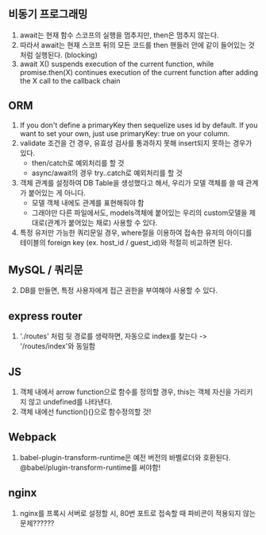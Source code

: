 ## 비동기 프로그래밍
1. await는 현재 함수 스코프의 실행을 멈추지만, then은 멈추지 않는다.
2. 따라서 await는 현재 스코프 뒤의 모든 코드를 then 핸들러 안에 같이 들어있는 것처럼 실행된다. (blocking)
3. await X() suspends execution of the current function, while promise.then(X) continues execution of the current function after adding the X call to the callback chain

## ORM
1. If you don't define a primaryKey then sequelize uses id by default.
If you want to set your own, just use primaryKey: true on your column.
2. validate 조건을 건 경우, 유효성 검사를 통과하지 못해 insert되지 못하는 경우가 있다.
   - then/catch로 예외처리를 할 것
   - async/await의 경우 try..catch로 예외처리를 할 것
3. 객체 관계를 설정하여 DB Table을 생성했다고 해서, 우리가 모델 객체를 쓸 때 관계가 붙어있는 게 아니다.
   - 모델 객체 내에도 관계를 표현해줘야 함
   - 그래야만 다른 파일에서도, models객체에 붙어있는 우리의 custom모델을 제대로(관계가 붙어있는 채로) 사용할 수 있다.
4. 특정 유저만 가능한 쿼리문일 경우, where절을 이용하여 접속한 유저의 아이디를 테이블의 foreign key (ex. host_id / guest_id)와 적절히 비교하면 된다.

## MySQL / 쿼리문
2. DB를 만들면, 특정 사용자에게 접근 권한을 부여해야 사용할 수 있다.

## express router
1. './routes' 처럼 뒷 경로를 생략하면, 자동으로 index를 찾는다 -> '/routes/index'와 동일함

## JS
1. 객체 내에서 arrow function으로 함수를 정의할 경우, this는 객체 자신을 가리키지 않고 undefined를 나타낸다.
2. 객체 내에선 function(){}으로 함수정의할 것!

## Webpack
1. babel-plugin-transform-runtime은 예전 버전의 바벨로더와 호환된다. @babel/plugin-transform-runtime를 써야함!

## nginx
1. nginx를 프록시 서버로 설정할 시, 80번 포트로 접속할 때 파비콘이 적용되지 않는 문제??????